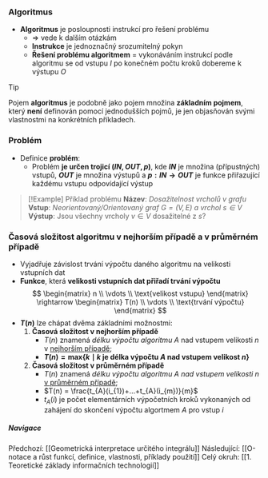 ### Algoritmus
- **Algoritmus** je posloupnosti instrukcí pro řešení problému
	- $\Rightarrow$ vede k dalším otázkám
	- **Instrukce** je jednoznačný srozumitelný pokyn
	- **Řešení problému algoritmem** = vykonáváním instrukcí podle algoritmu se od vstupu $I$ po konečném počtu kroků dobereme k výstupu $O$

> [!tip]
Pojem **algoritmus** je podobně jako pojem množina **základním pojmem**, který **není** definován pomocí jednodušších pojmů, je jen objasňován svými vlastnostmi na konkrétních příkladech.

### Problém
- Definice **problém**:
	- Problém **je určen trojicí $(IN, OUT, p)$**, kde **$IN$** je množina (přípustných) vstupů, **$OUT$** je množina výstupů a **$p:IN \rightarrow OUT$** je funkce přiřazující každému vstupu odpovídající výstup

>[!Example] Příklad problému
>**Název**: *Dosažitelnost vrcholů v grafu*
>**Vstup**: *Neorientovaný/Orientovaný graf $G=(V,E)$ a vrchol $s \in V$*
>**Výstup**: Jsou všechny vrcholy $v \in V$ dosažitelné z $s$?

### Časová složitost algoritmu v nejhorším případě a v průměrném případě
- Vyjadřuje závislost trvání výpočtu daného algoritmu na velikosti vstupních dat
- **Funkce**, která **velikosti vstupních dat přiřadí trvání výpočtu**
  $$
  \begin{matrix}
  n \\ \vdots \\ \text{velikost vstupu}
  \end{matrix}
  \rightarrow
  \begin{matrix}
  T(n) \\ \vdots \\ \text{trvání výpočtu}
  \end{matrix}
  $$
- **$T(n)$** lze chápat dvěma základními možnostmi:
	1. **Časová složitost v nejhorším případě**
		- $T(n)$ znamená *délku výpočtu algoritmu $A$* nad vstupem velikosti $n$ v <u>nejhorším případě</u>;
		- **$T(n) = \text{max} \{k \mid k \text{ je délka výpočtu } A \text{ nad vstupem velikost } n \}$**
	2. **Časová složitost v průměrném případě**
		- $T(n)$ znamená *délku výpočtu algoritmu $A$ nad vstupem velikosti $n$* <u>v průměrném případě</u>;
		- $T(n) = \frac{t_{A}(i_{1})+...+t_{A}(i_{m})}{m}$
		- $t_{A}(i)$ je počet elementárních výpočetních kroků vykonaných od zahájení do skončení výpočtu algortmem $A$ pro vstup $i$

##### Navigace
Předchozí:  [[Geometrická interpretace určitého integrálu]]
Následující: [[O-notace a růst funkcí, definice, vlastnosti, příklady použití]]
Celý okruh: [[1. Teoretické základy informačních technologií]]
